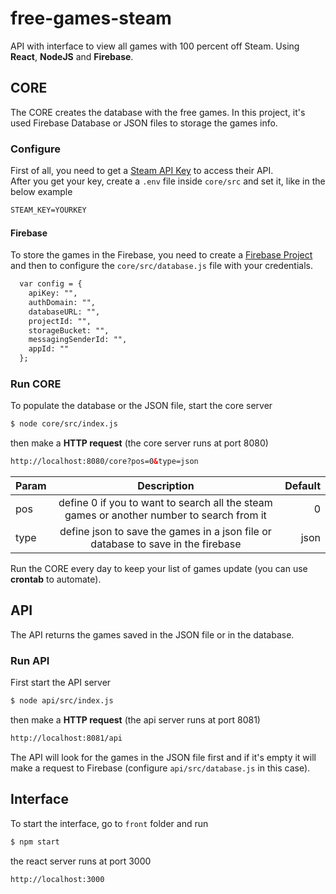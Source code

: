 # free-games-steam
API with interface to view all games with 100 percent off Steam. Using **React**, **NodeJS** and **Firebase**.

## CORE
The CORE creates the database with the free games. In this project, it's used Firebase Database or JSON files to storage the games info.

### Configure
First of all, you need to get a [Steam API Key](https://steamcommunity.com/dev/apikey) to access their API.  
After you get your key, create a `.env` file inside `core/src` and set it, like in the below example  

```html
STEAM_KEY=YOURKEY
```

#### Firebase
To store the games in the Firebase, you need to create a [Firebase Project](https://firebase.google.com/?hl=pt-br) and then to configure the `core/src/database.js` file with your credentials.  

```html
  var config = {
    apiKey: "",
    authDomain: "",
    databaseURL: "",
    projectId: "",
    storageBucket: "",
    messagingSenderId: "",
    appId: ""
  };
```

### Run CORE

To populate the database or the JSON file, start the core server  
```html
$ node core/src/index.js
```
then make a **HTTP request** (the core server runs at port 8080)

```html
http://localhost:8080/core?pos=0&type=json
```

| Param        | Description           | Default  |
| ------------- |:-------------:| -----:|
| pos    | define 0 if you to want to search all the steam games or another number to search from it  | 0 |
| type     | define json to save the games in a json file or database to save in the firebase      |   json |

Run the CORE every day to keep your list of games update (you can use **crontab** to automate). 

## API

The API returns the games saved in the JSON file or in the database.

### Run API
First start the API server  
```html
$ node api/src/index.js
```
then make a **HTTP request** (the api server runs at port 8081)

```html
http://localhost:8081/api
```
The API will look for the games in the JSON file first and if it's empty it will make a request to Firebase (configure `api/src/database.js` in this case).

## Interface

To start the interface, go to `front` folder and run

```html
$ npm start
```
the react server runs at port 3000

```html
http://localhost:3000
```